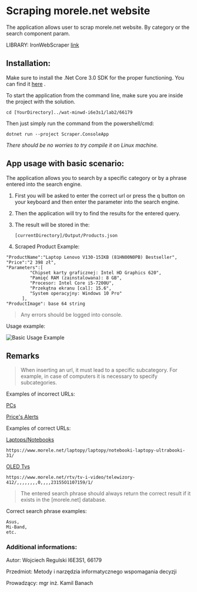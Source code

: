 # Scraping morele.net website

The application allows user to scrap morele.net website. By category or the search component param.

LIBRARY: IronWebScraper [link](https://ironsoftware.com/)

## Installation:

Make sure to install the .Net Core 3.0 SDK for the proper functioning.
You can find it [here](https://dotnet.microsoft.com/download/dotnet-core/3.0) .

To start the application from the command line, make sure you are inside the project with the solution. 

```
cd [YourDirectory]../wat-minwd-i6e3s1/lab2/66179
```

Then just simply run the command from the powershell/cmd: 
```
dotnet run --project Scraper.ConsoleApp
```

*There should be no worries to try compile it on Linux machine.*

## App usage with basic scenario:
The application allows you to search by a specific category or by a phrase entered into the search engine.

1. First you will be asked to enter the correct url or press the q button on your keyboard and then enter the parameter into the search engine.
2. Then the application will try to find the results for the entered query.
3. The result will be stored in the:

   `[currentDirectory]/Output/Products.json`

4. Scraped Product Example: 
```
"ProductName":"Laptop Lenovo V130-15IKB (81HN00N0PB) Bestseller",
"Price":"2 398 zł",
"Parameters":[
         "Chipset karty graficznej: Intel HD Graphics 620",
         "Pamięć RAM (zainstalowana): 8 GB",
         "Procesor: Intel Core i5-7200U",
         "Przekątna ekranu [cal]: 15.6",
         "System operacyjny: Windows 10 Pro"
      ],
"ProductImage": base 64 string
```

> Any errors should be logged into console.

Usage example:

![Basic Usage Example](https://i.imgur.com/G4lOwxQ.png)

## Remarks
> When inserting an url, it must lead to a specific subcategory. For example, in case of computers it is necessary to specify subcategories.

Examples of incorrect URLs: 

[PCs](https://www.morele.net/komputery/)

[Price's Alerts](https://www.morele.net/alarmcenowy/)

Examples of correct URLs:

[Laptops/Notebooks](https://www.morele.net/laptopy/laptopy/notebooki-laptopy-ultrabooki-31/)
```
https://www.morele.net/laptopy/laptopy/notebooki-laptopy-ultrabooki-31/
```

[OLED Tvs](https://www.morele.net/rtv/tv-i-video/telewizory-412/,,,,,,,,0,,,,23155O1107159/1/)
```
https://www.morele.net/rtv/tv-i-video/telewizory-412/,,,,,,,,0,,,,23155O1107159/1/
```

>The entered search phrase should always return the correct result if it exists in the [morele.net] database.

Correct search phrase examples:
```
Asus,
Mi-Band, 
etc.
```
### Additional informations:
Autor: Wojciech Regulski I6E3S1, 66179

Przedmiot: Metody i narzędzia informatycznego wspomagania decyzji

Prowadzący: mgr inż. Kamil Banach